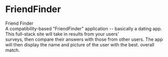 # FriendFinder
Friend Finder<br>
A compatibility-based "FriendFinder" application -- basically a dating app. This full-stack site will take in results from your users'<br> surveys, then compare their answers with those from other users. The app will then display the name and picture of the user with
the best. overall match.
